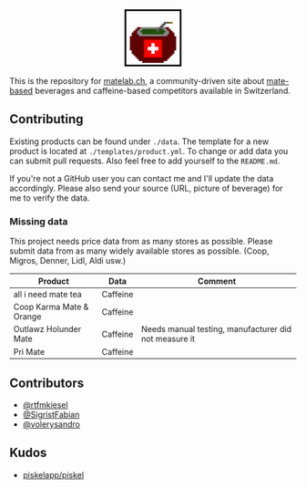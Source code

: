 <div align="center" width="100%">
	<img height="100" src="static/logo.png">
</div>

This is the repository for [matelab.ch](https://matelab.ch), a community-driven site about [mate-based](https://en.wikipedia.org/wiki/Mate_(drink)) beverages and caffeine-based competitors available in Switzerland.

## Contributing
Existing products can be found under `./data`. The template for a new product is located at `./templates/product.yml`. To change or add data you can submit pull requests. Also feel free to add yourself to the `README.md`. 

If you're not a GitHub user you can contact me and I'll update the data accordingly. Please also send your source (URL, picture of beverage) for me to verify the data.

### Missing data
This project needs price data from as many stores as possible. Please submit data from as many widely available stores as possible. (Coop, Migros, Denner, Lidl, Aldi usw.)

| Product                  | Data             | Comment                                                |
|--------------------------|------------------|--------------------------------------------------------|
| all i need mate tea      | Caffeine         |                                                        |
| Coop Karma Mate & Orange | Caffeine         |                                                        |
| Outlawz Holunder Mate    | Caffeine         | Needs manual testing, manufacturer  did not measure it |
| Pri Mate                 | Caffeine         |                                                        |

## Contributors
+ [@rtfmkiesel](https://twitter.com/rtfmkiesel)
+ [@SigristFabian](https://twitter.com/SigristFabian)
+ [@volerysandro](https://twitter.com/volerysandro)

## Kudos
+ [piskelapp/piskel](https://github.com/piskelapp/piskel/)